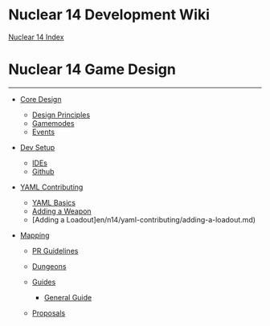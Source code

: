 Nuclear 14 Development Wiki
=====================

[Nuclear 14 Index](index.md)

Nuclear 14 Game Design
================

----------------------

- [Core Design](en/n14/core-design.md)
  - [Design Principles](en/n14/core-design/design-principles.md)
  - [Gamemodes](en/n14/core-design/gamemodes.md)
  - [Events](en/n14/core-design/events.md)

- [Dev Setup](en/n14/dev-setup.md)
	- [IDEs](en/n14/dev-setup/ides.md)
	- [Github](en/n14/dev-setup/github.md)

- [YAML Contributing](en/n14/yaml-contributing.md)
	- [YAML Basics](en/n14/yaml-contributing/yaml-basics.md)
	- [Adding a Weapon](en/n14/yaml-contributing/adding-a-weapon.md)
    - [Adding a Loadout]en/n14/yaml-contributing/adding-a-loadout.md)
	
- [Mapping](en/n14/mapping.md)
	- [PR Guidelines](en/n14/mapping/guidelines.md)
	
	- [Dungeons](en/n14/mapping/dungeons.md)
	
	- [Guides]()
		- [General Guide](en/n14/mapping/guides/general-guide.md)

	- [Proposals]()